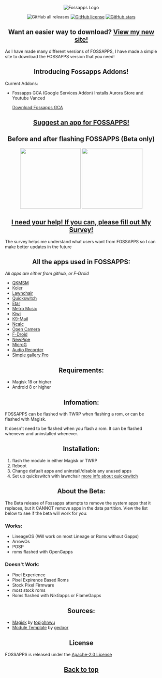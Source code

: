 <p align="center">
  <img alt="Fossapps Logo" src="https://un.pixel-fy.com/assets/images/FOSSAPPS-logo.png">
  </p>

<p align="center">
  <img alt="GitHub all releases" src="https://img.shields.io/github/downloads/wacko1805/FOSSAPPS/total?style=flat-square">
  <a href="https://github.com/wacko1805/FOSSAPPS/blob/main/LICENSE"><img alt="GitHub license" src="https://img.shields.io/github/license/wacko1805/FOSSAPPS?style=flat-square"></a>
  <a href="https://github.com/wacko1805/FOSSAPPS/stargazers"><img alt="GitHub stars" src="https://img.shields.io/github/stars/wacko1805/FOSSAPPS?style=flat-square"></a>
  </p>
  


<h2 align="center"> Want an easier way to download? <a href="https://un.pixel-fy.com/FOSSAPPS/download/">View my new site!</a> </h2>

As I have made many different versions of FOSSAPPS, I have made a simple site to download the FOSSAPPS version that you need!

<h2 align="center">  Introducing Fossapps Addons! </h2>

Current Addons:
   * Fossapps GCA (Google Services Addon)
         Installs Aurora Store and Youtube Vanced
         
        [Download Fossapps GCA](https://github.com/wacko1805/Fossapps-Addons)

<h2 align="center">  <a href="https://docs.google.com/forms/d/e/1FAIpQLSfqZE6uSzasOvXnYhnHrP5iF86aFc05HAW85wMt0ZRYWSBG_Q/viewform">Suggest an app for FOSSAPPS!</a> </h2>

<h2 align="center">  Before and after flashing FOSSAPPS (Beta only) </h2>

<p align="center"><img src="https://un.pixel-fy.com/assets/images/before.png" width="200">
<img src="https://un.pixel-fy.com/assets/images/after.png" width="200"></p>


<h2 align="center"> <a href="https://forms.gle/LdYKSE4owmpXYc9S8">I need your help! If you can, please fill out My Survey!</a> </h2>


 The survey helps me understand what users want from FOSSAPPS so I can make better updates in the future



<h2 align="center"> All the apps used in FOSSAPPS: </h2>

*All apps are either from github, or F-Droid*

* [QKMSM](https://github.com/moezbhatti/qksms)  
* [Koler](https://github.com/Chooloo/call_manage)  
* [Lawnchair](https://github.com/raphtlw/Lawnchair)  
* [Quickswitch](https://github.com/skittles9823/QuickSwitch)  
* [Etar](https://github.com/Etar-Group/Etar-Calendar)  
* [Metro Music](https://github.com/MuntashirAkon/Metro)  
* [Kiwi](https://github.com/kiwibrowser)  
* [K9-Mail](https://k9mail.app/)  
* [Ncalc](https://github.com/tranleduy2000/ncalc)  
* [Open Camera](https://opencamera.org.uk/)  
* [F-Droid](https://f-droid.org/)  
* [NewPipe](https://github.com/TeamNewPipe/NewPipe)
* [MicroG](https://github.com/microg/)
* [Audio Recorder](https://f-droid.org/en/packages/com.github.axet.audiorecorder/)
* [Simple gallery Pro](https://f-droid.org/en/packages/com.simplemobiletools.gallery.pro/)

<h2 align="center"> Requirements: </h2>

* Magisk 18 or higher
* Android 8 or higher
    
<h2 align="center"> Infomation: </h2>
FOSSAPPS can be flashed with TWRP when flashing a rom, or can be flashed with Magisk.

It doesn't need to be flashed when you flash a rom. It can be flashed whenever and uninstalled whenever.


<h2 align="center"> Installation: </h2>

1. flash the module in either Magisk or TWRP
2. Reboot
3. Change defualt apps and uninstall/disable any unused apps
3. Set up quickswitch with lawnchair [more info about quickswitch](https://github.com/skittles9823/QuickSwitch#installation)

<h2 align="center"> About the Beta: </h2>

The Beta release of Fossapps attempts to remove the system apps that it replaces, but it CANNOT remove apps in the data partition. View the list below to see if the beta will work for you:

<h3> Works: </h3>

  * LineageOS (Will work on most Lineage or Roms without Gapps)
  * ArrowOs
  * POSP
  * roms flashed with OpenGapps
  
 <h3> Doesn't Work: </h3>
  
  * Pixel Experience
  * Pixel Expirence Based Roms
  * Stock Pixel Firmware
  * most stock roms
  * Roms flashed with NikGapps or FlameGapps
  
  

<h2 align="center"> Sources: </h2>

   * [Magisk](https://github.com/topjohnwu/Magisk) by [topjohnwu](https://github.com/topjohnwu)
   * [Module Template](https://github.com/gedoor/magisk-module-template) by [gedoor](https://github.com/gedoor)
 
 <h2 align="center"> License </h2>
 
 FOSSAPPS is released under the [Apache-2.0 License](https://www.apache.org/licenses/LICENSE-2.0)
 
<h2 align="center"> <a href="#">Back to top</a> </h2>

